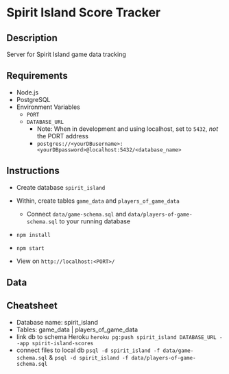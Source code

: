 # Spirit Island Score Tracker

## Description
Server for Spirit Island game data tracking

## Requirements 
- Node.js
- PostgreSQL
- Environment Variables
  - `PORT`
  - `DATABASE_URL`
    - Note: When in development and using localhost, set to `5432`, *not* the PORT address
    - `postgres://<yourDBusername>:<yourDBpassword>@localhost:5432/<database_name>`

## Instructions
- Create database `spirit_island`
- Within, create tables `game_data` and `players_of_game_data`
  - Connect `data/game-schema.sql` and `data/players-of-game-schema.sql` to your running database
    
- `npm install`
- `npm start`
- View on `http://localhost:<PORT>/`

## Data

## Cheatsheet
- Database name: spirit_island
- Tables: game_data | players_of_game_data
- link db to schema Heroku `heroku pg:push spirit_island DATABASE_URL --app spirit-island-scores`
- connect files to local db `psql -d spirit_island -f data/game-schema.sql` & `psql -d spirit_island -f data/players-of-game-schema.sql`